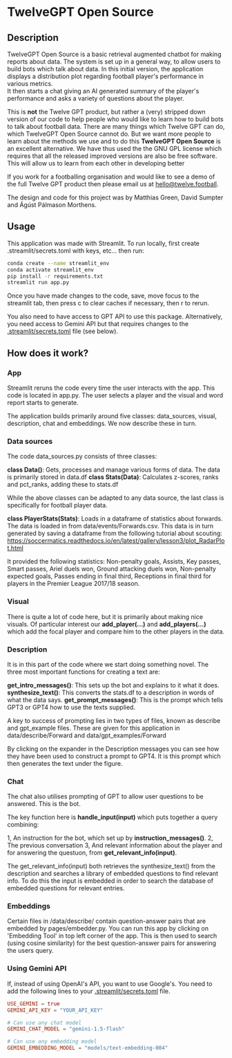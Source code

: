 # TwelveGPT Open Source

## Description

TwelveGPT Open Source is a basic retrieval augmented chatbot for making reports about data.
The system is set up in a general way, to allow users to build bots which talk about data.
In this initial version, the application displays a distribution plot regarding football player's performance in various metrics.\
It then starts a chat giving an AI generated summary of the player's performance and asks a variety of questions about the player. 

This is **not** the Twelve GPT product, but rather a (very) stripped down version of our code 
to help people who would like to learn how to build bots to talk about football data. There are many things which Twelve GPT can do, which TwelveGPT Open Source cannot do. But we want more people to learn about the methods we use and to do this **TwelveGPT Open Source** is an excellent alternative. We have thus used the the GNU GPL license which requires that all the released improved versions are also be free software. This will allow us to learn from each other in developing better 

If you work for a footballing organisation and would like to see a demo of the full Twelve GPT product then please email us at hello@twelve.football.

The design and code for this project was by Matthias Green, David Sumpter and Ágúst Pálmason Morthens. 

## Usage

This application was made with Streamlit.  To run locally, first create .streamlit/secrets.toml with keys, etc... then run:
```bash
conda create --name streamlit_env
conda activate streamlit_env
pip install -r requirements.txt
streamlit run app.py
```
Once you have made changes to the code, save, move focus to the streamlit tab, then press c to clear caches if necessary, then r to rerun. 

You also need to have access to GPT API to use this package. Alternatively, you need access to Gemini API but that requires changes to the [.streamlit/secrets.toml](.streamlit/secrets.toml) file (see below).

## How does it work?
### App
Streamlit reruns the code every time the user interacts with the app. This code is located in app.py. The user selects a player and the visual and word report starts to generate.

The application builds primarily around five classes: data_sources, visual, description, chat and embeddings. We now describe these in turn.

### Data sources

The code data_sources.py consists of three classes:

**class Data()**: Gets, processes and manage various forms of data. The data is primarily stored in data.df
**class Stats(Data)**: Calculates z-scores, ranks and pct_ranks, adding these to stats.df

While the above classes can be adapted to any data source, the last class is specifically for football player data.

**class PlayerStats(Stats)**: Loads in a dataframe of statistics about forwards. The data is loaded in from data/events/Forwards.csv. This data is in turn generated by saving a dataframe from the following tutorial about scouting: https://soccermatics.readthedocs.io/en/latest/gallery/lesson3/plot_RadarPlot.html

It provided the following statistics: Non-penalty goals, Assists, Key passes, Smart passes, Ariel duels won, Ground attacking duels won, Non-penalty expected goals, Passes ending in final third, Receptions in final third for players in the Premier League 2017/18 season.

### Visual

There is quite a lot of code here, but it is primarily about making nice visuals. Of particular interest our **add_player(...)** and **add_players(...)** which add the focal player and compare him to the other players in the data.

### Description

It is in this part of the code where we start doing something novel. The three most important functions for creating a text are:

**get_intro_messages()**: This sets up the bot and explains to it what it does.
**synthesize_text()**: This converts the stats.df to a description in words of what the data says.
**get_prompt_messages()**: This is the prompt which tells GPT3 or GPT4 how to use the texts supplied.

A key to success of prompting lies in two types of files, known as describe and gpt_example files. These are given for this application in 
data/describe/Forward
and
data/gpt_examples/Forward

By clicking on the expander in the Description messages you can see how they have been used to construct a prompt to GPT4. It is this prompt which then generates the text under the figure.

### Chat

The chat also utilises prompting of GPT to allow user questions to be answered. This is the bot.

The key function here is **handle_input(input)** which puts together a query combining:

1, An instruction for the bot, which set up by **instruction_messages()**.
2, The previous conversation
3, And relevant information about the player and for answering the questuon, from  **get_relevant_info(input)**.

The get_relevant_info(input) both retrieves the synthesize_text() from the description and searches a library of embedded questions to find relevant info. To do this the input is embedded in order to search the database of embedded questions for relevant entries. 

### Embeddings

Certain files in /data/describe/ contain question-answer pairs that are embedded by pages/embedder.py. You can run this app by clicking on 'Embedding Tool' in top left corner of the app. This is then used to search (using cosine similarity) for the best question-answer pairs for answering the users query.


### Using Gemini API
If, instead of using OpenAI's API, you want to use Google's. You need to add the following lines to your [.streamlit/secrets.toml](.streamlit/secrets.toml) file.

```toml
USE_GEMINI = true
GEMINI_API_KEY = "YOUR_API_KEY"

# Can use any chat model
GEMINI_CHAT_MODEL = "gemini-1.5-flash"

# Can use any embedding model
GEMINI_EMBEDDING_MODEL = "models/text-embedding-004"
```
